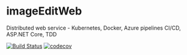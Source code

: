 # imageEditWeb
Distributed web service - Kubernetes, Docker, Azure pipelines CI/CD, ASP.NET Core, TDD

[![Build Status](https://dev.azure.com/marekbf3/imageEditWeb/_apis/build/status/pekalam.imageEditWeb?branchName=master)](https://dev.azure.com/marekbf3/imageEditWeb/_build/latest?definitionId=4&branchName=master)
[![codecov](https://codecov.io/gh/pekalam/imageEditWeb/branch/master/graph/badge.svg?token=hDluaajInJ)](https://codecov.io/gh/pekalam/imageEditWeb) 

